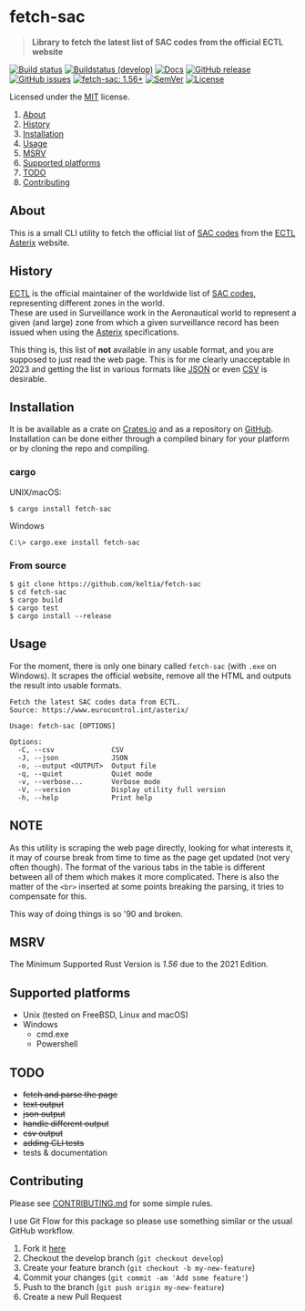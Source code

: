 <!-- omit in TOC -->

# fetch-sac

> **Library to fetch the latest list of SAC codes from the official ECTL website**

[![Build status](https://github.com/keltia/fetch-sac/actions/workflows/rust.yml/badge.svg)](https://github.com/keltia/fetch-sac/actions/workflows/rust.yml)
[![Buildstatus (develop)](https://github.com/keltia/fetch-sac/actions/workflows/develop.yml/badge.svg)](https://github.com/keltia/fetch-sac/actions/workflows/develop.yml)
[![Docs](https://img.shields.io/docsrs/fetch-sac)](https://docs.rs/fetch-sac)
[![GitHub release](https://img.shields.io/github/release/keltia/fetch-sac.svg)](https://github.com/keltia/fetch-sac/releases/)
[![GitHub issues](https://img.shields.io/github/issues/keltia/fetch-sac.svg)](https://github.com/keltia/fetch-sac/issues)
[![fetch-sac: 1.56+]][Rust 1.56]
[![SemVer](https://img.shields.io/badge/semver-2.0.0-blue)](https://semver.org/spec/v2.0.0.html)
[![License](https://img.shields.io/crates/l/mit)](https://opensource.org/licenses/MIT)

Licensed under the [MIT](LICENSE) license.

1. [About](#about)
2. [History](#history)
2. [Installation](#installation)
3. [Usage](#usage)
4. [MSRV](#msrv)
5. [Supported platforms](#supported-platforms)
6. [TODO](#todo)
7. [Contributing](#contributing)

## About

This is a small CLI utility to fetch the official list of [SAC codes] from the [ECTL] [Asterix] website.

## History

[ECTL] is the official maintainer of the worldwide list of [SAC codes], representing different zones in the world.  
These are used in Surveillance work in the Aeronautical world to represent a given (and large) zone from which a given
surveillance record has been issued when using the [Asterix] specifications.

This thing is, this list of **not** available in any usable format, and you are supposed to just read the web page. This
is for me clearly unacceptable in 2023 and getting the list in various formats like [JSON] or even [CSV]  is desirable.

## Installation

It is be available as a crate on [Crates.io] and as a repository on [GitHub]. Installation can be done either through
a compiled binary for your platform or by cloning the repo and compiling.

### cargo

UNIX/macOS:

```text
$ cargo install fetch-sac
```

Windows

```text
C:\> cargo.exe install fetch-sac
```

### From source

```text
$ git clone https://github.com/keltia/fetch-sac
$ cd fetch-sac
$ cargo build
$ cargo test
$ cargo install --release
```

## Usage

For the moment, there is only one binary called `fetch-sac` (with `.exe` on Windows). It scrapes the official website,
remove all the HTML and outputs the result into usable formats.

```text
Fetch the latest SAC codes data from ECTL.
Source: https://www.eurocontrol.int/asterix/

Usage: fetch-sac [OPTIONS]

Options:
  -C, --csv              CSV
  -J, --json             JSON
  -o, --output <OUTPUT>  Output file
  -q, --quiet            Quiet mode
  -v, --verbose...       Verbose mode
  -V, --version          Display utility full version
  -h, --help             Print help
```

## NOTE

As this utility is scraping the web page directly, looking for what interests it, it may of course break from time
to time as the page get updated (not very often though). The format of the various tabs in the table is different
between all of them which makes it more complicated. There is also the matter of the `<br>`  inserted at some points
breaking the parsing, it tries to compensate for this.

This way of doing things is so '90 and broken.

## MSRV

The Minimum Supported Rust Version is *1.56* due to the 2021 Edition.

## Supported platforms

* Unix (tested on FreeBSD, Linux and macOS)
* Windows
  * cmd.exe
  * Powershell

## TODO

- ~~fetch and parse the page~~
- ~~text output~~
- ~~json output~~
- ~~handle different output~~
- ~~csv output~~
- ~~adding CLI tests~~
- tests & documentation

## Contributing

Please see [CONTRIBUTING.md](CONTRIBUTING.md) for some simple rules.

I use Git Flow for this package so please use something similar or the usual GitHub workflow.

1. Fork it [here](https://github.com/keltia/fetch-sac/fork)
2. Checkout the develop branch (`git checkout develop`)
3. Create your feature branch (`git checkout -b my-new-feature`)
4. Commit your changes (`git commit -am 'Add some feature'`)
5. Push to the branch (`git push origin my-new-feature`)
6. Create a new Pull Request

[Asterix]: https://www.eurocontrol.int/asterix/

[JSON]: https://en.wikipedia.org/wiki/JSON

[CSV]: https://en.wikipedia.org/wiki/CSV

[Crates.io]: https://crates.io/

[GitHub]: https://github.com/keltia/fetch-sac

[SAC codes]: https://en.wikipedia.org/wiki/System_area_code

[RUST]: https://www.rust-lang.org/

[fetch-sac: 1.56+]: https://img.shields.io/badge/Rust%20version-1.56%2B-lightgrey

[Rust 1.56]: https://blog.rust-lang.org/2021/10/21/Rust-1.56.0.html

[ECTL]: https://www.eurocontrol.int/
